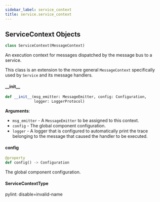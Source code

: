 ```yaml
---
sidebar_label: service_context
title: service.service_context
---
```


## ServiceContext Objects

```python
class ServiceContext(MessageContext)
```

An execution context for messages dispatched by the message bus to a service.

This class is an extension to the more general ``MessageContext`` specifically used by ``Service`` and its message handlers.

#### \_\_init\_\_

```python
def __init__(msg_emitter: MessageEmitter, config: Configuration,
             logger: LoggerProtocol)
```

**Arguments**:

- `msg_emitter` - A ``MessageEmitter`` to be assigned to this context.
- `config` - The global component configuration.
- `logger` - A logger that is configured to automatically print the trace belonging to the message that caused the handler to be executed.

#### config

```python
@property
def config() -> Configuration
```

The global component configuration.

#### ServiceContextType

pylint: disable=invalid-name


